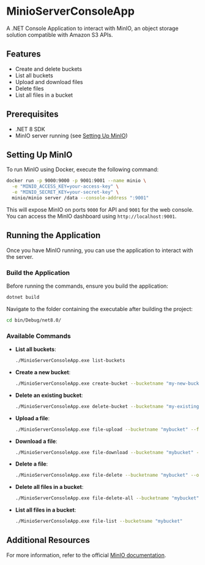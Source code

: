 
# MinioServerConsoleApp

A .NET Console Application to interact with MinIO, an object storage solution compatible with Amazon S3 APIs.

## Features

- Create and delete buckets
- List all buckets
- Upload and download files
- Delete files
- List all files in a bucket

## Prerequisites

- .NET 8 SDK
- MinIO server running (see [Setting Up MinIO](#setting-up-minio))

## Setting Up MinIO

To run MinIO using Docker, execute the following command:

```bash
docker run -p 9000:9000 -p 9001:9001 --name minio \
  -e "MINIO_ACCESS_KEY=your-access-key" \
  -e "MINIO_SECRET_KEY=your-secret-key" \
  minio/minio server /data --console-address ":9001"
```

This will expose MinIO on ports `9000` for API and `9001` for the web console. You can access the MinIO dashboard using `http://localhost:9001`.

## Running the Application

Once you have MinIO running, you can use the application to interact with the server.

### Build the Application

Before running the commands, ensure you build the application:

```bash
dotnet build
```

Navigate to the folder containing the executable after building the project:

```bash
cd bin/Debug/net8.0/
```

### Available Commands

- **List all buckets**:
  
  ```bash
  ./MinioServerConsoleApp.exe list-buckets
  ```

- **Create a new bucket**:

  ```bash
  ./MinioServerConsoleApp.exe create-bucket --bucketname "my-new-bucket"
  ```

- **Delete an existing bucket**:

  ```bash
  ./MinioServerConsoleApp.exe delete-bucket --bucketname "my-existing-bucket"
  ```

- **Upload a file**:

  ```bash
  ./MinioServerConsoleApp.exe file-upload --bucketname "mybucket" --filepath "/path/to/file"
  ```

- **Download a file**:

  ```bash
  ./MinioServerConsoleApp.exe file-download --bucketname "mybucket" --objectname "file.txt" --destinationpath "/path/to/download/"
  ```

- **Delete a file**:

  ```bash
  ./MinioServerConsoleApp.exe file-delete --bucketname "mybucket" --objectname "file.txt"
  ```

- **Delete all files in a bucket**:

  ```bash
  ./MinioServerConsoleApp.exe file-delete-all --bucketname "mybucket"
  ```

- **List all files in a bucket**:

  ```bash
  ./MinioServerConsoleApp.exe file-list --bucketname "mybucket"
  ```

## Additional Resources

For more information, refer to the official [MinIO documentation](https://docs.min.io/).
